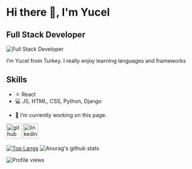 
# Hi there 👋, I'm Yucel
## Full Stack Developer
![Full Stack Developer](https://img.freepik.com/free-photo/coder-programmer-sitting-table-with-desktop-computer-monitor-typing-coding-3d-rendering_126523-3136.jpg)

I’m Yucel from Turkey. I really enjoy learning languages and frameworks

## Skills
* ⚛️ React
* 💻 JS, HTML, CSS, Python, Django

- 🔭 I’m currently working on this page. 


[<img src='https://cdn.jsdelivr.net/npm/simple-icons@3.0.1/icons/github.svg' alt='github' height='40'>](https://github.com/iycel)  [<img src='https://cdn.jsdelivr.net/npm/simple-icons@3.0.1/icons/linkedin.svg' alt='linkedin' height='40'>](https://www.linkedin.com/in/iycel/)  

[![Top Langs](https://github-readme-stats.vercel.app/api/top-langs/?username=iycel)](https://github.com/anuraghazra/github-readme-stats) ![Anurag's github stats](https://github-readme-stats.vercel.app/api?username=iycel)


![Profile views](https://gpvc.arturio.dev/iycel)  

